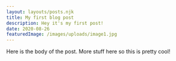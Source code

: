 ```yaml
---
layout: layouts/posts.njk
title: My first blog post
description: Hey it's my first post!
date: 2020-08-26
featuredImage: /images/uploads/image1.jpg
---
```

Here is the body of the post. More stuff here so this is pretty cool!